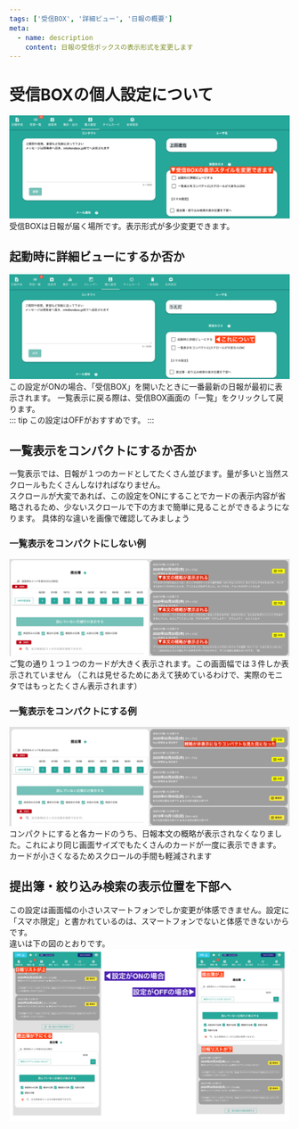 ```yaml
---
tags: ['受信BOX', '詳細ビュー', '日報の概要']
meta:
  - name: description
    content: 日報の受信ボックスの表示形式を変更します
---
```

# 受信BOXの個人設定について

![個人設定の中にある受信BOXについて](./setting/s13.png)
受信BOXは日報が届く場所です。表示形式が多少変更できます。

## 起動時に詳細ビューにするか否か
![起動時に詳細ビューを有効にする](./setting/s14.png)
この設定がONの場合、「受信BOX」を開いたときに一番最新の日報が最初に表示されます。
一覧表示に戻る際は、受信BOX画面の「一覧」をクリックして戻ります。  
::: tip
この設定はOFFがおすすめです。
:::


## 一覧表示をコンパクトにするか否か
一覧表示では、日報が１つのカードとしてたくさん並びます。量が多いと当然スクロールもたくさんしなければなりません。  
スクロールが大変であれば、この設定をONにすることでカードの表示内容が省略されるため、少ないスクロールで下の方まで簡単に見ることができるようになります。
具体的な違いを画像で確認してみましょう
### 一覧表示をコンパクトにしない例
![コンパクトにしない場合は、日報カードに本文の概略が表示されます](./setting/s15.png)
ご覧の通り１つ１つのカードが大きく表示されます。この画面幅では３件しか表示されていません
（これは見せるためにあえて狭めているわけで、実際のモニタではもっとたくさん表示されます）

### 一覧表示をコンパクトにする例
![コンパクトにすると、日報カードに本文の概略は表示されません](./setting/s16.png)
コンパクトにすると各カードのうち、日報本文の概略が表示されなくなりました。これにより同じ画面サイズでもたくさんのカードが一度に表示できます。  
カードが小さくなるためスクロールの手間も軽減されます

## 提出簿・絞り込み検索の表示位置を下部へ
この設定は画面幅の小さいスマートフォンでしか変更が体感できません。設定に「スマホ限定」と書かれているのは、スマートフォンでないと体感できないからです。  
違いは下の図のとおりです。
![設定によって絞り込みなどのコマンドが上にくるか下にくるか変わります](./setting/s17.png)



